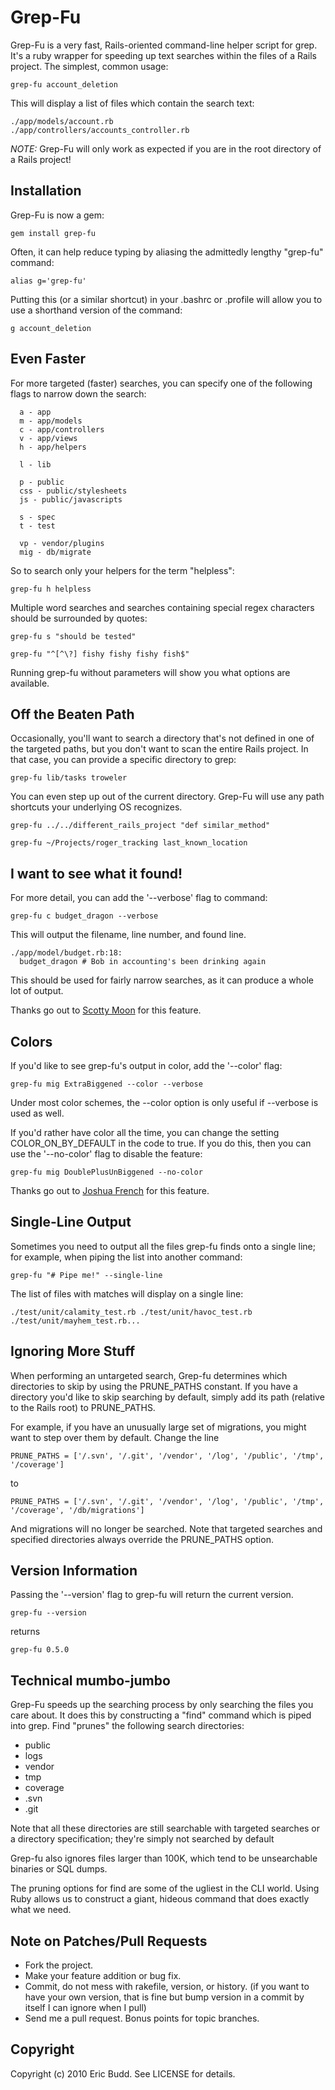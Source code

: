 Grep-Fu
=======

Grep-Fu is a very fast, Rails-oriented command-line helper script for grep.  It's a ruby wrapper for speeding up text searches within the files of a Rails project.  The simplest, common usage:

    grep-fu account_deletion

This will display a list of files which contain the search text:

    ./app/models/account.rb
    ./app/controllers/accounts_controller.rb

*NOTE:* Grep-Fu will only work as expected if you are in the root directory of a Rails project!

Installation
------------

Grep-Fu is now a gem:

    gem install grep-fu

Often, it can help reduce typing by aliasing the admittedly lengthy "grep-fu" command:

    alias g='grep-fu'

Putting this (or a similar shortcut) in your .bashrc or .profile will allow you to use a shorthand version of the command:

    g account_deletion

Even Faster
-----------

For more targeted (faster) searches, you can specify one of the following flags to narrow down the search:

      a - app
      m - app/models
      c - app/controllers
      v - app/views
      h - app/helpers

      l - lib

      p - public
      css - public/stylesheets
      js - public/javascripts

      s - spec
      t - test

      vp - vendor/plugins
      mig - db/migrate

So to search only your helpers for the term "helpless":

    grep-fu h helpless

Multiple word searches and searches containing special regex characters should be surrounded by quotes:

    grep-fu s "should be tested"

    grep-fu "^[^\?] fishy fishy fishy fish$"

Running grep-fu without parameters will show you what options are available.

Off the Beaten Path
----------------------------

Occasionally, you'll want to search a directory that's not defined in one of the targeted paths, but you don't want to scan the entire Rails project.  In that case, you can provide a specific directory to grep:

    grep-fu lib/tasks troweler

You can even step up out of the current directory.  Grep-Fu will use any path shortcuts your underlying OS recognizes.

    grep-fu ../../different_rails_project "def similar_method"

    grep-fu ~/Projects/roger_tracking last_known_location

I want to see what it found!
----------------------------

For more detail, you can add the '--verbose' flag to command:

    grep-fu c budget_dragon --verbose

This will output the filename, line number, and found line.

    ./app/model/budget.rb:18:
      budget_dragon # Bob in accounting's been drinking again

This should be used for fairly narrow searches, as it can produce a whole lot of output.

Thanks go out to [Scotty Moon](http://github.com/scottymoon) for this feature.

Colors
------

If you'd like to see grep-fu's output in color, add the '--color' flag:

    grep-fu mig ExtraBiggened --color --verbose

Under most color schemes, the --color option is only useful if --verbose is used as well.

If you'd rather have color all the time, you can change the setting COLOR_ON_BY_DEFAULT in the code to true.  If you do this, then you can use the '--no-color' flag to disable the feature:

    grep-fu mig DoublePlusUnBiggened --no-color

Thanks go out to [Joshua French](http://github.com/osake) for this feature.

Single-Line Output
------------------

Sometimes you need to output all the files grep-fu finds onto a single line; for example, when piping the list into another command:

    grep-fu "# Pipe me!" --single-line

The list of files with matches will display on a single line:

    ./test/unit/calamity_test.rb ./test/unit/havoc_test.rb ./test/unit/mayhem_test.rb...

Ignoring More Stuff
---------------------

When performing an untargeted search, Grep-fu determines which directories to skip by using the PRUNE_PATHS constant.  If you have a directory you'd like to skip searching by default, simply add its path (relative to the Rails root) to PRUNE_PATHS.

For example, if you have an unusually large set of migrations, you might want to step over them by default.  Change the line

    PRUNE_PATHS = ['/.svn', '/.git', '/vendor', '/log', '/public', '/tmp', '/coverage']

to

    PRUNE_PATHS = ['/.svn', '/.git', '/vendor', '/log', '/public', '/tmp', '/coverage', '/db/migrations']

And migrations will no longer be searched.  Note that targeted searches and specified directories always override the PRUNE_PATHS option.

Version Information
-------------------

Passing the '--version' flag to grep-fu will return the current version.

    grep-fu --version

returns

    grep-fu 0.5.0

Technical mumbo-jumbo
---------------------

Grep-Fu speeds up the searching process by only searching the files you care about.  It does this by constructing a "find" command which is piped into grep.  Find "prunes" the following search directories:

 * public
 * logs
 * vendor
 * tmp
 * coverage
 * .svn
 * .git

Note that all these directories are still searchable with targeted searches or a directory specification; they're simply not searched by default

Grep-fu also ignores files larger than 100K, which tend to be unsearchable binaries or SQL dumps.

The pruning options for find are some of the ugliest in the CLI world.  Using Ruby allows us to construct a giant, hideous command that does exactly what we need.

Note on Patches/Pull Requests
-----------------------------

* Fork the project.
* Make your feature addition or bug fix.
* Commit, do not mess with rakefile, version, or history.
  (if you want to have your own version, that is fine but bump version in a commit by itself I can ignore when I pull)
* Send me a pull request. Bonus points for topic branches.

Copyright
---------

Copyright (c) 2010 Eric Budd. See LICENSE for details.
